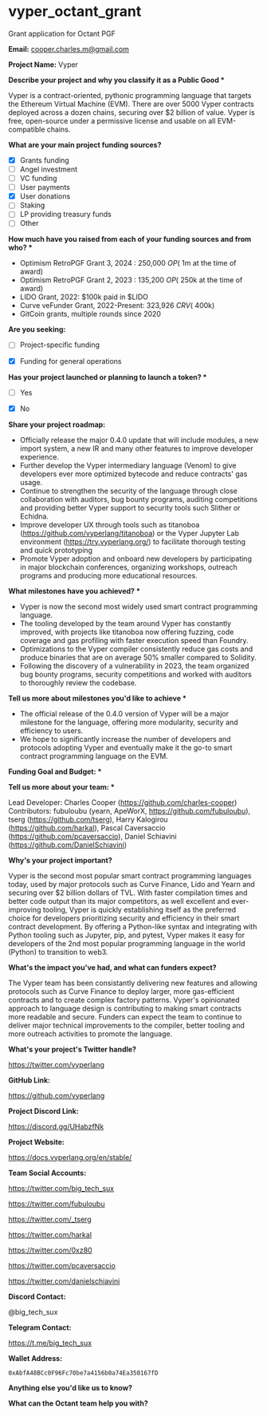 # vyper_octant_grant
Grant application for Octant PGF

**Email:** cooper.charles.m@gmail.com

**Project Name:** Vyper

**Describe your project and why you classify it as a Public Good \***

Vyper is a contract-oriented, pythonic programming language that targets the Ethereum Virtual Machine (EVM). There are over 5000 Vyper contracts deployed across a dozen chains, securing over $2 billion of value. Vyper is free, open-source under a permissive license and usable on all EVM-compatible chains. 

**What are your main project funding sources?**

- [x] Grants funding
- [ ] Angel investment
- [ ] VC funding
- [ ] User payments 
- [x] User donations
- [ ] Staking
- [ ] LP providing treasury funds
- [ ] Other

**How much have you raised from each of your funding sources and from who? \***

- Optimism RetroPGF Grant 3, 2024 : 250,000 $OP (~$1m at the time of award)
- Optimism RetroPGF Grant 2, 2023 : 135,200 $OP (~$250k at the time of award)
- LIDO Grant, 2022: $100k paid in $LIDO
- Curve veFunder Grant, 2022-Present: 323,926 $CRV (~$400k)
- GitCoin grants, multiple rounds since 2020

**Are you seeking:**

- [ ] Project-specific funding
- [x] Funding for general operations


**Has your project launched or planning to launch a token? \***

- [ ] Yes
- [x] No


**Share your project roadmap:**

- Officially release the major 0.4.0 update that will include modules, a new import system, a new IR and many other features to improve developer experience.
- Further develop the Vyper intermediary language (Venom) to give developers ever more optimized bytecode and reduce contracts' gas usage.
- Continue to strengthen the security of the language through close collaboration with auditors, bug bounty programs, auditing competitions and providing better Vyper support to security tools such Slither or Echidna.
- Improve developer UX through tools such as titanoboa (https://github.com/vyperlang/titanoboa) or the Vyper Jupyter Lab environment (https://try.vyperlang.org/) to facilitate thorough testing and quick prototyping
- Promote Vyper adoption and onboard new developers by participating in major blockchain conferences, organizing workshops, outreach programs and producing more educational resources. 
  
**What milestones have you achieved? \***

- Vyper is now the second most widely used smart contract programming language.
- The tooling developed by the team around Vyper has constantly improved, with projects like titanoboa now offering fuzzing, code coverage and gas profiling with faster execution speed than Foundry.
- Optimizations to the Vyper compiler consistently reduce gas costs and produce binaries that are on average 50% smaller compared to Solidity.
- Following the discovery of a vulnerability in 2023, the team organized bug bounty programs, security competitions and worked with auditors to thoroughly review the codebase.


**Tell us more about milestones you'd like to achieve \***

- The official release of the 0.4.0 version of Vyper will be a major milestone for the language, offering more modularity, security and efficiency to users.
- We hope to significantly increase the number of developers and protocols adopting Vyper and eventually make it the go-to smart contract programming language on the EVM.


**Funding Goal and Budget: \***


**Tell us more about your team: \***

Lead Developer: Charles Cooper (https://github.com/charles-cooper)
Contributors: fubuloubu (yearn, ApeWorX, https://github.com/fubuloubu), tserg (https://github.com/tserg), Harry Kalogirou (https://github.com/harkal), Pascal Caversaccio (https://github.com/pcaversaccio), Daniel Schiavini (https://github.com/DanielSchiavini)

**Why's your project important?**

Vyper is the second most popular smart contract programming languages today, used by major protocols such as Curve Finance, Lido and Yearn and securing over $2 billion dollars of TVL. 
With faster compilation times and better code output than its major competitors, as well excellent and ever-improving tooling, Vyper is quickly establishing itself as the preferred choice for developers prioritizing security and efficiency in their smart contract development.
By offering a Python-like syntax and integrating with Python tooling such as Jupyter, pip, and pytest, Vyper makes it easy for developers of the 2nd most popular programming language in the world (Python) to transition to web3. 

**What's the impact you've had, and what can funders expect?**

The Vyper team has been consistantly delivering new features and allowing protocols such as Curve Finance to deploy larger, more gas-efficient contracts and to create complex factory patterns. 
Vyper's opinionated approach to language design is contributing to making smart contracts more readable and secure.
Funders can expect the team to continue to deliver major technical improvements to the compiler, better tooling and more outreach activities to promote the language.

**What's your project's Twitter handle?**

https://twitter.com/vyperlang

**GitHub Link:** 

https://github.com/vyperlang

**Project Discord Link:**

https://discord.gg/UHabzfNk

**Project Website:**

https://docs.vyperlang.org/en/stable/

**Team Social Accounts:**

https://twitter.com/big_tech_sux

https://twitter.com/fubuloubu

https://twitter.com/_tserg

https://twitter.com/harkal

https://twitter.com/0xz80

https://twitter.com/pcaversaccio

https://twitter.com/danielschiavini

**Discord Contact:**

@big_tech_sux

**Telegram Contact:**

https://t.me/big_tech_sux

**Wallet Address:**

`0xAbfA48BCc0F96Fc70be7a4156b0a74Ea350167fD`

**Anything else you'd like us to know?**

**What can the Octant team help you with?**
